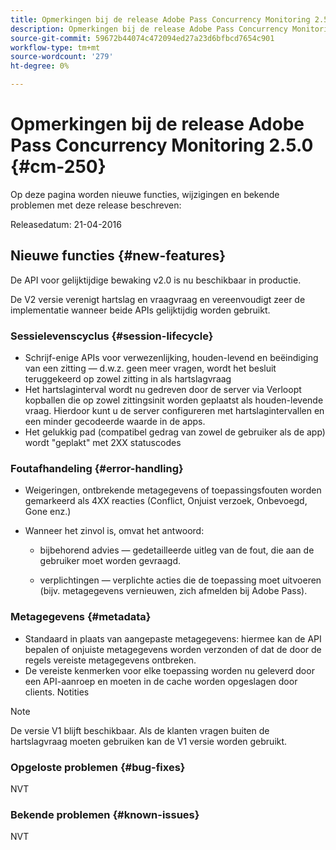 ```yaml
---
title: Opmerkingen bij de release Adobe Pass Concurrency Monitoring 2.5.0
description: Opmerkingen bij de release Adobe Pass Concurrency Monitoring 2.5.0
source-git-commit: 59672b44074c472094ed27a23d6bfbcd7654c901
workflow-type: tm+mt
source-wordcount: '279'
ht-degree: 0%

---
```



# Opmerkingen bij de release Adobe Pass Concurrency Monitoring 2.5.0 {#cm-250}

Op deze pagina worden nieuwe functies, wijzigingen en bekende problemen met deze release beschreven:

Releasedatum: 21-04-2016

## Nieuwe functies {#new-features}

De API voor gelijktijdige bewaking v2.0 is nu beschikbaar in productie.

De V2 versie verenigt hartslag en vraagvraag en vereenvoudigt zeer de implementatie wanneer beide APIs gelijktijdig worden gebruikt.



### Sessielevenscyclus {#session-lifecycle}

* Schrijf-enige APIs voor verwezenlijking, houden-levend en beëindiging van een zitting — d.w.z. geen meer vragen, wordt het besluit teruggekeerd op zowel zitting in als hartslagvraag
* Het hartslaginterval wordt nu gedreven door de server via Verloopt kopballen die op zowel zittingsinit worden geplaatst als houden-levende vraag. Hierdoor kunt u de server configureren met hartslagintervallen en een minder gecodeerde waarde in de apps.
* Het gelukkig pad (compatibel gedrag van zowel de gebruiker als de app) wordt &quot;geplakt&quot; met 2XX statuscodes

### Foutafhandeling {#error-handling}

* Weigeringen, ontbrekende metagegevens of toepassingsfouten worden gemarkeerd als 4XX reacties (Conflict, Onjuist verzoek, Onbevoegd, Gone enz.)

* Wanneer het zinvol is, omvat het antwoord:

   * bijbehorend advies — gedetailleerde uitleg van de fout, die aan de gebruiker moet worden gevraagd.

   * verplichtingen — verplichte acties die de toepassing moet uitvoeren (bijv. metagegevens vernieuwen, zich afmelden bij Adobe Pass).

### Metagegevens {#metadata}

* Standaard in plaats van aangepaste metagegevens: hiermee kan de API bepalen of onjuiste metagegevens worden verzonden of dat de door de regels vereiste metagegevens ontbreken.
* De vereiste kenmerken voor elke toepassing worden nu geleverd door een API-aanroep en moeten in de cache worden opgeslagen door clients.
Notities

>[!NOTE]
>
>De versie V1 blijft beschikbaar. Als de klanten vragen buiten de hartslagvraag moeten gebruiken kan de V1 versie worden gebruikt.




### Opgeloste problemen {#bug-fixes}

NVT

### Bekende problemen {#known-issues}

NVT
